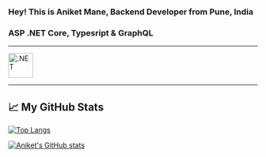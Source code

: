 ### Hey! This is Aniket Mane, Backend Developer from Pune, India

### ASP .NET Core, Typesript & GraphQL

---

<img src="https://cdn.cdnlogo.com/logos/d/6/dot-net-core.svg" alt=".NET" width="50" height="50"/> 

---


## &#x1f4c8; My GitHub Stats

[![Top Langs](https://github-readme-stats.vercel.app/api/top-langs/?username=Technik97&hide=java,html,css&theme=radical)](https://github.com/anuraghazra/github-readme-stats)

[![Aniket's GitHub stats](https://github-readme-stats.vercel.app/api?username=Technik97&theme=radical)](https://github.com/anuraghazra/github-readme-stats)


